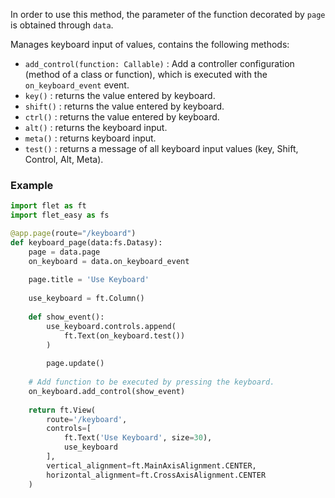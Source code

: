 In order to use this method, the parameter of the function decorated by `page` is obtained through `data`.

Manages keyboard input of values, contains the following methods:

* `add_control(function: Callable)` : Add a controller configuration (method of a class or function), which is executed with the `on_keyboard_event` event.
* `key()` : returns the value entered by keyboard.
* `shift()` : returns the value entered by keyboard.
* `ctrl()` : returns the value entered by keyboard.
* `alt()` : returns the keyboard input.
* `meta()` : returns keyboard input.
* `test()` : returns a message of all keyboard input values (key, Shift, Control, Alt, Meta).

### **Example**

```python hl_lines="7 21 13-18"
import flet as ft
import flet_easy as fs

@app.page(route="/keyboard")
def keyboard_page(data:fs.Datasy):
    page = data.page
    on_keyboard = data.on_keyboard_event
    
    page.title = 'Use Keyboard'
    
    use_keyboard = ft.Column()
    
    def show_event():
        use_keyboard.controls.append(
            ft.Text(on_keyboard.test())
        )
        
        page.update()
          
    # Add function to be executed by pressing the keyboard.
    on_keyboard.add_control(show_event)
    
    return ft.View(
        route='/keyboard',
        controls=[
            ft.Text('Use Keyboard', size=30),
            use_keyboard
        ],
        vertical_alignment=ft.MainAxisAlignment.CENTER,
        horizontal_alignment=ft.CrossAxisAlignment.CENTER
    )
```
